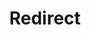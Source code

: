 ﻿---
layout: src/layouts/Redirect.astro
title: Redirect
redirect: /docs/octopus-rest-api/cli/octopus-deployment-target-kubernetes-list
pubDate:  2023-01-01
navSearch: false
navSitemap: false
navMenu: false
---
